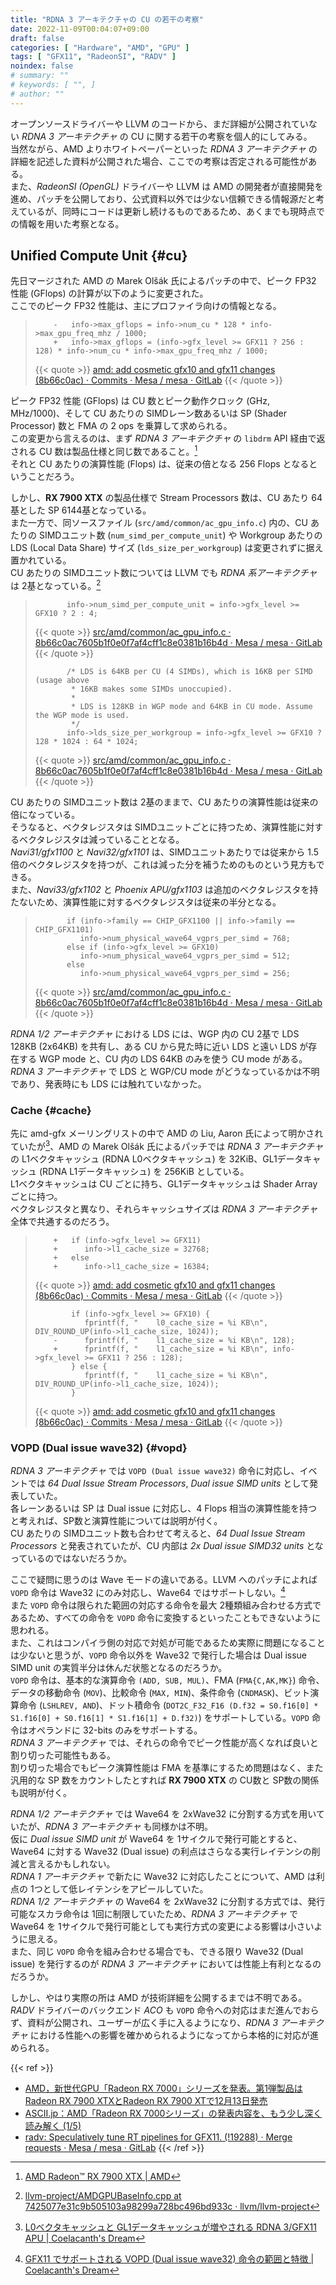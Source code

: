 ```yaml
---
title: "RDNA 3 アーキテクチャの CU の若干の考察"
date: 2022-11-09T00:04:07+09:00
draft: false
categories: [ "Hardware", "AMD", "GPU" ]
tags: [ "GFX11", "RadeonSI", "RADV" ]
noindex: false
# summary: ""
# keywords: [ "", ]
# author: ""
---
```


オープンソースドライバーや LLVM のコードから、まだ詳細が公開されていない *RDNA 3 アーキテクチャ* の CU に関する若干の考察を個人的にしてみる。  
当然ながら、AMD よりホワイトペーパーといった *RDNA 3 アーキテクチャ* の詳細を記述した資料が公開された場合、ここでの考察は否定される可能性がある。  
また、*RadeonSI (OpenGL)* ドライバーや LLVM は AMD の開発者が直接開発を進め、パッチを公開しており、公式資料以外では少ない信頼できる情報源だと考えているが、同時にコードは更新し続けるものであるため、あくまでも現時点での情報を用いた考察となる。  

## Unified Compute Unit {#cu}
先日マージされた AMD の Marek Olšák 氏によるパッチの中で、ピーク FP32 性能 (GFlops) の計算が以下のように変更された。  
ここでのピーク FP32 性能は、主にプロファイラ向けの情報となる。  

 >         -   info->max_gflops = info->num_cu * 128 * info->max_gpu_freq_mhz / 1000;
 >         +   info->max_gflops = (info->gfx_level >= GFX11 ? 256 : 128) * info->num_cu * info->max_gpu_freq_mhz / 1000;
 >
 > {{< quote >}} [amd: add cosmetic gfx10 and gfx11 changes (8b66c0ac) · Commits · Mesa / mesa · GitLab](https://gitlab.freedesktop.org/mesa/mesa/-/commit/8b66c0ac7605b1f0e0f7af4cff1c8e0381b16b4d) {{< /quote >}}

ピーク FP32 性能 (GFlops) は CU 数とピーク動作クロック (GHz, MHz/1000)、そして CU あたりの SIMDレーン数あるいは SP (Shader Processor) 数と FMA の 2 ops を乗算して求められる。  
この変更から言えるのは、まず *RDNA 3 アーキテクチャ* の `libdrm` API 経由で返される CU 数は製品仕様と同じ数であること。[^rx7900xtx]  
それと CU あたりの演算性能 (Flops) は、従来の倍となる 256 Flops となるということだろう。  

[^rx7900xtx]: [AMD Radeon™ RX 7900 XTX | AMD](https://www.amd.com/en/products/graphics/amd-radeon-rx-7900xtx#product-specs)

しかし、**RX 7900 XTX** の製品仕様で Stream Processors 数は、CU あたり 64基とした SP 6144基となっている。  
また一方で、同ソースファイル (`src/amd/common/ac_gpu_info.c`) 内の、CU あたりの SIMDユニット数 (`num_simd_per_compute_unit`) や Workgroup あたりの LDS (Local Data Share) サイズ (`lds_size_per_workgroup`) は変更されずに据え置かれている。  
CU あたりの SIMDユニット数については LLVM でも *RDNA 系アーキテクチャ* は 2基となっている。[^llvm-eu_per_cu]  

[^llvm-eu_per_cu]: [llvm-project/AMDGPUBaseInfo.cpp at 7425077e31c9b505103a98299a728bc496bd933c · llvm/llvm-project](https://github.com/llvm/llvm-project/blob/7425077e31c9b505103a98299a728bc496bd933c/llvm/lib/Target/AMDGPU/Utils/AMDGPUBaseInfo.cpp#L780-L789)

 >            info->num_simd_per_compute_unit = info->gfx_level >= GFX10 ? 2 : 4;
 >         
 > {{< quote >}} [src/amd/common/ac_gpu_info.c · 8b66c0ac7605b1f0e0f7af4cff1c8e0381b16b4d · Mesa / mesa · GitLab](https://gitlab.freedesktop.org/mesa/mesa/-/blob/8b66c0ac7605b1f0e0f7af4cff1c8e0381b16b4d/src/amd/common/ac_gpu_info.c#L1319) {{< /quote >}}
 >
 >            /* LDS is 64KB per CU (4 SIMDs), which is 16KB per SIMD (usage above
 >             * 16KB makes some SIMDs unoccupied).
 >             *
 >             * LDS is 128KB in WGP mode and 64KB in CU mode. Assume the WGP mode is used.
 >             */
 >            info->lds_size_per_workgroup = info->gfx_level >= GFX10 ? 128 * 1024 : 64 * 1024;
 >         
 > {{< quote >}} [src/amd/common/ac_gpu_info.c · 8b66c0ac7605b1f0e0f7af4cff1c8e0381b16b4d · Mesa / mesa · GitLab](https://gitlab.freedesktop.org/mesa/mesa/-/blob/8b66c0ac7605b1f0e0f7af4cff1c8e0381b16b4d/src/amd/common/ac_gpu_info.c#L1319) {{< /quote >}}

CU あたりの SIMDユニット数は 2基のままで、CU あたりの演算性能は従来の倍になっている。  
そうなると、ベクタレジスタは SIMDユニットごとに持つため、演算性能に対するベクタレジスタは減っていることとなる。  
*Navi31/gfx1100* と *Navi32/gfx1101* は、SIMDユニットあたりでは従来から 1.5倍のベクタレジスタを持つが、これは減った分を補うためのものという見方もできる。  
また、*Navi33/gfx1102* と *Phoenix APU/gfx1103* は追加のベクタレジスタを持たないため、演算性能に対するベクタレジスタは従来の半分となる。  

 >            if (info->family == CHIP_GFX1100 || info->family == CHIP_GFX1101)
 >               info->num_physical_wave64_vgprs_per_simd = 768;
 >            else if (info->gfx_level >= GFX10)
 >               info->num_physical_wave64_vgprs_per_simd = 512;
 >            else
 >               info->num_physical_wave64_vgprs_per_simd = 256;
 >         
 > {{< quote >}} [src/amd/common/ac_gpu_info.c · 8b66c0ac7605b1f0e0f7af4cff1c8e0381b16b4d · Mesa / mesa · GitLab](https://gitlab.freedesktop.org/mesa/mesa/-/blob/8b66c0ac7605b1f0e0f7af4cff1c8e0381b16b4d/src/amd/common/ac_gpu_info.c#L1313-1318) {{< /quote >}}

*RDNA 1/2 アーキテクチャ* における LDS には、WGP 内の CU 2基で LDS 128KB (2x64KB) を共有し、ある CU から見た時に近い LDS と遠い LDS が存在する WGP mode と、CU 内の LDS 64KB のみを使う CU mode がある。  
*RDNA 3 アーキテクチャ* で LDS と WGP/CU mode がどうなっているかは不明であり、発表時にも LDS には触れていなかった。  

### Cache {#cache}

先に amd-gfx メーリングリストの中で AMD の Liu, Aaron 氏によって明かされていたが[^rdna_3-cache]、AMD の Marek Olšák 氏によるパッチでは *RDNA 3 アーキテクチャ* の L1ベクタキャッシュ (RDNA L0ベクタキャッシュ) を 32KiB、GL1データキャッシュ (RDNA L1データキャッシュ) を 256KiB としている。  
L1ベクタキャッシュは CU ごとに持ち、GL1データキャッシュは Shader Array ごとに持つ。  
ベクタレジスタと異なり、それらキャッシュサイズは *RDNA 3 アーキテクチャ* 全体で共通するのだろう。  

 >         +   if (info->gfx_level >= GFX11)
 >         +      info->l1_cache_size = 32768;
 >         +   else
 >         +      info->l1_cache_size = 16384;
 >
 > {{< quote >}} [amd: add cosmetic gfx10 and gfx11 changes (8b66c0ac) · Commits · Mesa / mesa · GitLab](https://gitlab.freedesktop.org/mesa/mesa/-/commit/8b66c0ac7605b1f0e0f7af4cff1c8e0381b16b4d) {{< /quote >}}
 >
 >             if (info->gfx_level >= GFX10) {
 >                fprintf(f, "    l0_cache_size = %i KB\n", DIV_ROUND_UP(info->l1_cache_size, 1024));
 >         -      fprintf(f, "    l1_cache_size = %i KB\n", 128);
 >         +      fprintf(f, "    l1_cache_size = %i KB\n", info->gfx_level >= GFX11 ? 256 : 128);
 >             } else {
 >                fprintf(f, "    l1_cache_size = %i KB\n", DIV_ROUND_UP(info->l1_cache_size, 1024));
 >             }
 >         
 > {{< quote >}} [amd: add cosmetic gfx10 and gfx11 changes (8b66c0ac) · Commits · Mesa / mesa · GitLab](https://gitlab.freedesktop.org/mesa/mesa/-/commit/8b66c0ac7605b1f0e0f7af4cff1c8e0381b16b4d) {{< /quote >}}

[^rdna_3-cache]: [L0ベクタキャッシュと GL1データキャッシュが増やされる RDNA 3/GFX11 APU | Coelacanth's Dream](/posts/2022/09/02/gfx11-l0c-gl1c/)

### VOPD (Dual issue wave32) {#vopd}
*RDNA 3 アーキテクチャ* では `VOPD (Dual issue wave32)` 命令に対応し、イベントでは *64 Dual Issue Stream Processors*, *Dual issue SIMD units* として発表していた。  
各レーンあるいは SP は Dual issue に対応し、4 Flops 相当の演算性能を持つと考えれば、SP数と演算性能については説明が付く。  
CU あたりの SIMDユニット数も合わせて考えると、*64 Dual Issue Stream Processors* と発表されていたが、CU 内部は *2x Dual issue SIMD32 units* となっているのではないだろうか。  

ここで疑問に思うのは Wave モードの違いである。LLVM へのパッチによれば `VOPD` 命令は Wave32 にのみ対応し、Wave64 ではサポートしない。[^llvm-vopd]  
また `VOPD` 命令は限られた範囲の対応する命令を最大 2種類組み合わせる方式であるため、すべての命令を `VOPD` 命令に変換するといったこともできないように思われる。  
また、これはコンパイラ側の対応で対処が可能であるため実際に問題になることは少ないと思うが、`VOPD` 命令以外を Wave32 で発行した場合は Dual issue SIMD unit の実質半分は休んだ状態となるのだろうか。  
`VOPD` 命令は、基本的な演算命令 `(ADD, SUB, MUL)`、FMA (`FMA{C,AK,MK}`) 命令、データの移動命令 (`MOV`)、比較命令 (`MAX, MIN`)、条件命令 (`CNDMASK`)、ビット演算命令 (`LSHLREV, AND`)、ドット積命令 (`DOT2C_F32_F16 (D.f32 = S0.f16[0] * S1.f16[0] + S0.f16[1] * S1.f16[1] + D.f32)`) をサポートしている。`VOPD` 命令はオペランドに 32-bits のみをサポートする。  
*RDNA 3 アーキテクチャ* では、それらの命令でピーク性能が高くなれば良いと割り切った可能性もある。  
割り切った場合でもピーク演算性能は FMA を基準にするため問題はなく、また汎用的な SP 数をカウントしたとすれば **RX 7900 XTX** の CU数と SP数の関係も説明が付く。  

[^llvm-vopd]: [GFX11 でサポートされる VOPD (Dual issue wave32) 命令の範囲と特徴 | Coelacanth's Dream](/posts/2022/06/21/gfx11-vopd-instruction/)

*RDNA 1/2 アーキテクチャ* では Wave64 を 2xWave32 に分割する方式を用いていたが、*RDNA 3 アーキテクチャ* も同様かは不明。  
仮に *Dual issue SIMD unit* が Wave64 を 1サイクルで発行可能とすると、Wave64 に対する Wave32 (Dual issue) の利点はさらなる実行レイテンシの削減と言えるかもしれない。  
*RDNA 1 アーキテクチャ* で新たに Wave32 に対応したことについて、AMD は利点の 1つとして低レイテンシをアピールしていた。  
*RDNA 1/2 アーキテクチャ* の Wave64 を 2xWave32 に分割する方式では、発行可能なスカラ命令は 1回に制限していたため、*RDNA 3 アーキテクチャ* で Wave64 を 1サイクルで発行可能としても実行方式の変更による影響は小さいように思える。  
また、同じ `VOPD` 命令を組み合わせる場合でも、できる限り Wave32 (Dual issue) を発行するのが *RDNA 3 アーキテクチャ* においては性能上有利となるのだろうか。  

しかし、やはり実際の所は AMD が技術詳細を公開するまでは不明である。*RADV* ドライバーのバックエンド *ACO* も `VOPD` 命令への対応はまだ進んでおらず、資料が公開され、ユーザーが広く手に入るようになり、*RDNA 3 アーキテクチャ* における性能への影響を確かめられるようになってから本格的に対応が進められる。  

{{< ref >}}
 * [AMD，新世代GPU「Radeon RX 7000」シリーズを発表。第1弾製品はRadeon RX 7900 XTXとRadeon RX 7900 XTで12月13日発売](https://www.4gamer.net/games/660/G066019/20221104001/)
 * [ASCII.jp：AMD「Radeon RX 7000シリーズ」の発表内容を、もう少し深く読み解く (1/5)](https://ascii.jp/elem/000/004/111/4111884/)
 * [radv: Speculatively tune RT pipelines for GFX11. (!19288) · Merge requests · Mesa / mesa · GitLab](https://gitlab.freedesktop.org/mesa/mesa/-/merge_requests/19288)
{{< /ref >}}
